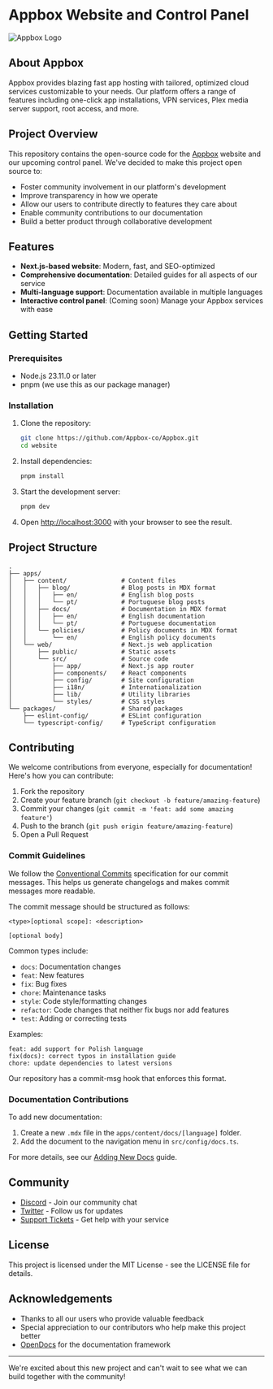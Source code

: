 # Appbox Website and Control Panel

![Appbox Logo](https://www.appbox.co/logo.png)

## About Appbox

Appbox provides blazing fast app hosting with tailored, optimized cloud services customizable to your needs. Our platform offers a range of features including one-click app installations, VPN services, Plex media server support, root access, and more.

## Project Overview

This repository contains the open-source code for the [Appbox](https://www.appbox.co) website and our upcoming control panel. We've decided to make this project open source to:

- Foster community involvement in our platform's development
- Improve transparency in how we operate
- Allow our users to contribute directly to features they care about
- Enable community contributions to our documentation
- Build a better product through collaborative development

## Features

- **Next.js-based website**: Modern, fast, and SEO-optimized
- **Comprehensive documentation**: Detailed guides for all aspects of our service
- **Multi-language support**: Documentation available in multiple languages
- **Interactive control panel**: (Coming soon) Manage your Appbox services with ease

## Getting Started

### Prerequisites

- Node.js 23.11.0 or later
- pnpm (we use this as our package manager)

### Installation

1. Clone the repository:
   ```bash
   git clone https://github.com/Appbox-co/Appbox.git
   cd website
   ```

2. Install dependencies:
   ```bash
   pnpm install
   ```

3. Start the development server:
   ```bash
   pnpm dev
   ```

4. Open [http://localhost:3000](http://localhost:3000) with your browser to see the result.

## Project Structure

```
.
├── apps/
│   ├── content/               # Content files
│   │   ├── blog/              # Blog posts in MDX format
│   │   │   ├── en/            # English blog posts
│   │   │   └── pt/            # Portuguese blog posts
│   │   ├── docs/              # Documentation in MDX format
│   │   │   ├── en/            # English documentation
│   │   │   └── pt/            # Portuguese documentation
│   │   └── policies/          # Policy documents in MDX format
│   │       └── en/            # English policy documents
│   └── web/                   # Next.js web application
│       ├── public/            # Static assets
│       └── src/               # Source code
│           ├── app/           # Next.js app router
│           ├── components/    # React components
│           ├── config/        # Site configuration
│           ├── i18n/          # Internationalization
│           ├── lib/           # Utility libraries
│           └── styles/        # CSS styles
└── packages/                  # Shared packages
    ├── eslint-config/         # ESLint configuration
    └── typescript-config/     # TypeScript configuration
```

## Contributing

We welcome contributions from everyone, especially for documentation! Here's how you can contribute:

1. Fork the repository
2. Create your feature branch (`git checkout -b feature/amazing-feature`)
3. Commit your changes (`git commit -m 'feat: add some amazing feature'`)
4. Push to the branch (`git push origin feature/amazing-feature`)
5. Open a Pull Request

### Commit Guidelines

We follow the [Conventional Commits](https://www.conventionalcommits.org/) specification for our commit messages. This helps us generate changelogs and makes commit messages more readable.

The commit message should be structured as follows:

```
<type>[optional scope]: <description>

[optional body]
```

Common types include:
- `docs`: Documentation changes
- `feat`: New features
- `fix`: Bug fixes
- `chore`: Maintenance tasks
- `style`: Code style/formatting changes
- `refactor`: Code changes that neither fix bugs nor add features
- `test`: Adding or correcting tests

Examples:
```
feat: add support for Polish language
fix(docs): correct typos in installation guide
chore: update dependencies to latest versions
```

Our repository has a commit-msg hook that enforces this format.

### Documentation Contributions

To add new documentation:

1. Create a new `.mdx` file in the `apps/content/docs/[language]` folder.
2. Add the document to the navigation menu in `src/config/docs.ts`.

For more details, see our [Adding New Docs](./apps/content/docs/en/adding-new-docs.mdx) guide.

## Community

- [Discord](https://discord.gg/appbox) - Join our community chat
- [Twitter](https://twitter.com/appboxhosting) - Follow us for updates
- [Support Tickets](https://www.appbox.co/support) - Get help with your service

## License

This project is licensed under the MIT License - see the LICENSE file for details.

## Acknowledgements

- Thanks to all our users who provide valuable feedback
- Special appreciation to our contributors who help make this project better
- [OpenDocs](https://github.com/daltonmenezes/opendocs) for the documentation framework

---

We're excited about this new project and can't wait to see what we can build together with the community!